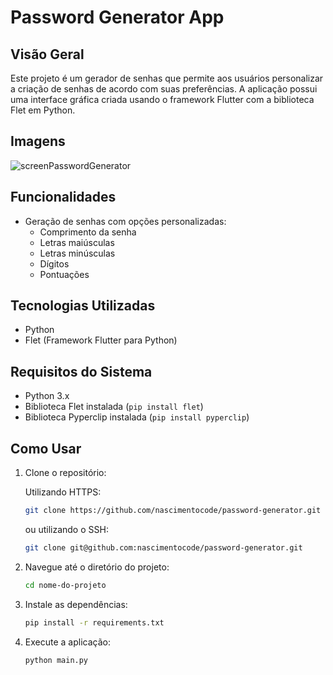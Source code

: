 # Password Generator App

## Visão Geral

Este projeto é um gerador de senhas que permite aos usuários personalizar a criação de senhas de acordo com suas preferências. A aplicação possui uma interface gráfica criada usando o framework Flutter com a biblioteca Flet em Python.

## Imagens

![screenPasswordGenerator](https://github.com/nascimentocode/password-generator/assets/68881676/7a79aec4-04c5-41e9-ac43-b6b1ed8bd00f)

## Funcionalidades

- Geração de senhas com opções personalizadas:
  - Comprimento da senha
  - Letras maiúsculas
  - Letras minúsculas
  - Dígitos
  - Pontuações

## Tecnologias Utilizadas

- Python
- Flet (Framework Flutter para Python)

## Requisitos do Sistema

- Python 3.x
- Biblioteca Flet instalada (`pip install flet`)
- Biblioteca Pyperclip instalada (`pip install pyperclip`)

## Como Usar

1. Clone o repositório:
    
   Utilizando HTTPS:
   ```bash
   git clone https://github.com/nascimentocode/password-generator.git
   ```

   ou utilizando o SSH:

   ```bash
   git clone git@github.com:nascimentocode/password-generator.git
   ```

2. Navegue até o diretório do projeto:

    ```bash
    cd nome-do-projeto

3. Instale as dependências:

    ```bash
    pip install -r requirements.txt
    
4. Execute a aplicação:
    ```bash
    python main.py
